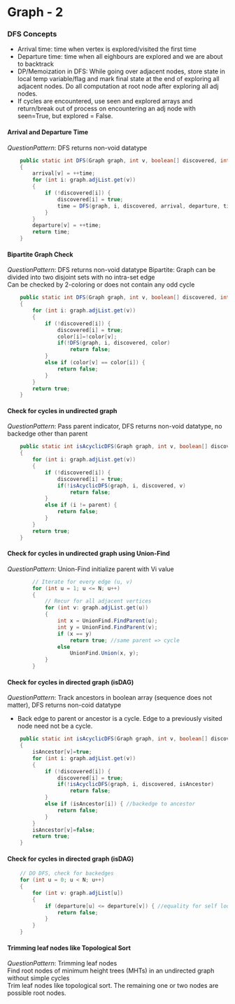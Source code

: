 # Graph - 2

### DFS Concepts
* Arrival time: time when vertex is explored/visited the first time
* Departure time: time when all eighbours are explored and we are about to backtrack
* DP/Memoization in DFS: While going over adjacent nodes, store state in local temp variable/flag and mark final state at the end of exploring all adjacent nodes. Do all computation at root node after exploring all adj nodes.
* If cycles are encountered, use seen and explored arrays and return/break out of process on encountering an adj node with seen=True, but explored = False.

#### Arrival and Departure Time
*QuestionPattern*: DFS returns non-void datatype
``` java
    public static int DFS(Graph graph, int v, boolean[] discovered, int[] arrival, int[] departure, int time)
    {        
        arrival[v] = ++time;
        for (int i: graph.adjList.get(v))
        {
            if (!discovered[i]) {
                discovered[i] = true;
                time = DFS(graph, i, discovered, arrival, departure, time);
            }
        }
        departure[v] = ++time; 
        return time;
    }
```    
#### Bipartite Graph Check
*QuestionPattern*: DFS returns non-void datatype
Bipartite: Graph can be divided into two disjoint sets with no intra-set edge  
Can be checked by 2-coloring or does not contain any odd cycle  
``` java
    public static int DFS(Graph graph, int v, boolean[] discovered, int[] color)
    {        
        for (int i: graph.adjList.get(v))
        {
            if (!discovered[i]) {
                discovered[i] = true;
                color[i]=!color[v];
                if(!DFS(graph, i, discovered, color)
                    return false;
            }
            else if (color[v] == color[i]) {
                return false;
            }
        }
        return true;
    }
```    

#### Check for cycles in undirected graph
*QuestionPattern*: Pass parent indicator, DFS returns non-void datatype, no backedge other than parent
``` java
    public static int isAcyclicDFS(Graph graph, int v, boolean[] discovered, int parent)
    {        
        for (int i: graph.adjList.get(v))
        {
            if (!discovered[i]) {
                discovered[i] = true;
                if(!isAcyclicDFS(graph, i, discovered, v)
                    return false;
            }
            else if (i != parent) {
                return false;
            }
        }
        return true;
    }
``` 
#### Check for cycles in undirected graph using Union-Find
*QuestionPattern*: Union-Find initialize parent with Vi value

```java
        // Iterate for every edge (u, v)
        for (int u = 1; u <= N; u++)
        {
            // Recur for all adjacent vertices
            for (int v: graph.adjList.get(u))
            {
                int x = UnionFind.FindParent(u);
                int y = UnionFind.FindParent(v);
                if (x == y) 
                    return true; //same parent => cycle  
                else 
                    UnionFind.Union(x, y);     
            }
        }
```

#### Check for cycles in directed graph (isDAG)
*QuestionPattern*: Track ancestors in boolean array (sequence does not matter), DFS returns non-coid datatype
* Back edge to parent or ancestor is a cycle. Edge to a previously visited node need not be a cycle.
``` java
    public static int isAcyclicDFS(Graph graph, int v, boolean[] discovered, boolean[] isAncestor)
    {        
        isAncestor[v]=true;
        for (int i: graph.adjList.get(v))
        {
            if (!discovered[i]) {
                discovered[i] = true;
                if(!isAcyclicDFS(graph, i, discovered, isAncestor)
                    return false;
            }
            else if (isAncestor[i]) { //backedge to ancestor
                return false;
            }
        }
        isAncestor[v]=false;
        return true;
    }
``` 
#### Check for cycles in directed graph (isDAG)
```java
    // DO DFS, check for backedges
    for (int u = 0; u < N; u++)
    {
        for (int v: graph.adjList[u])
        {
            if (departure[u] <= departure[v]) { //equality for self loop
                return false;
            }
        }
    }
```

#### Trimming leaf nodes like Topological Sort
*QuestionPattern*: Trimming leaf nodes \
Find root nodes of minimum height trees (MHTs) in an undirected graph without simple cycles \
Trim leaf nodes like topological sort. The remaining one or two nodes are possible root nodes.
